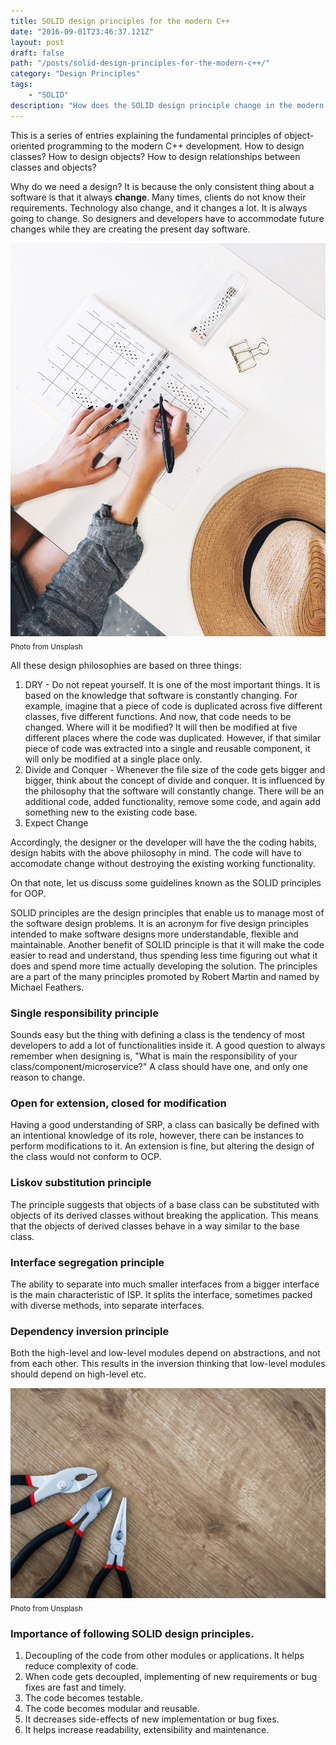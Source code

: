 ```yaml
---
title: SOLID design principles for the modern C++
date: "2016-09-01T23:46:37.121Z"
layout: post
draft: false
path: "/posts/solid-design-principles-for-the-modern-c++/"
category: "Design Principles"
tags:
    - "SOLID"
description: "How does the SOLID design principle change in the modern software development?"
---
```

This is a series of entries explaining the fundamental principles of object-oriented programming to the modern C++ development. How to design classes? How to design objects? How to design relationships between classes and objects?

Why do we need a design? It is because the only consistent thing about a software is that it always **change**. Many times, clients do not know their requirements. Technology also change, and it changes a lot. It is always going to change. So designers and developers have to accommodate future changes while they are creating the present day software.

![High-level design.](./1.jpg)<sub>Photo from Unsplash</sub>

All these design philosophies are based on three things:
1. DRY - Do not repeat yourself. It is one of the most important things. It is based on the knowledge that software is constantly changing. For example, imagine that a piece of code is duplicated across five different classes, five different functions. And now, that code needs to be changed. Where will it be modified? It will then be modified at five different places where the code was duplicated. However, if that similar piece of code was extracted into a single and reusable component, it will only be modified at a single place only.
2. Divide and Conquer - Whenever the file size of the code gets bigger and bigger, think about the concept of divide and conquer. It is influenced by the philosophy that the software will constantly change. There will be an additional code, added functionality, remove some code, and again add something new to the existing code base.
3. Expect Change

Accordingly, the designer or the developer will have the the coding habits, design habits with the above philosophy in mind. The code will have to accomodate change without destroying the existing working functionality.

On that note, let us discuss some guidelines known as the SOLID principles for OOP.

SOLID principles are the design principles that enable us to manage most of the software design problems. It is an acronym for five design principles intended to make software designs more understandable, flexible and maintainable. Another benefit of SOLID principle is that it will make the code easier to read and understand, thus spending less time figuring out what it does and spend more time actually developing the solution. The principles are a part of the many principles promoted by Robert Martin and named by Michael Feathers.

### Single responsibility principle
Sounds easy but the thing with defining a class is the tendency of most developers to add a lot of functionalities inside it. A good question to always remember when designing is, "What is main the responsibility of your class/component/microservice?" A class should have one, and only one reason to change.

### Open for extension, closed for modification
Having a good understanding of SRP, a class can basically be defined with an intentional knowledge of its role, however, there can be instances to perform modifications to it. An extension is fine, but altering the design of the class would not conform to OCP.

### Liskov substitution principle
The principle suggests that objects of a base class can be substituted with objects of its derived classes without breaking the application. This means that the objects of derived classes behave in a way similar to the base class.

### Interface segregation principle
The ability to separate into much smaller interfaces from a bigger interface is the main characteristic of ISP. It splits the interface, sometimes packed with diverse methods, into separate interfaces.

### Dependency inversion principle
Both the high-level and low-level modules depend on abstractions, and not from each other. This results in the inversion thinking that low-level modules should depend on high-level etc.

![Benefits of SOLID](./2.jpg)<sub>Photo from Unsplash</sub>

### Importance of following SOLID design principles.
1. Decoupling of the code from other modules or applications. It helps reduce complexity of code.
2. When code gets decoupled, implementing of new requirements or bug fixes are fast and timely.
3. The code becomes testable.
4. The code becomes modular and reusable.
5. It decreases side-effects of new implementation or bug fixes.
6. It helps increase readability, extensibility and maintenance.